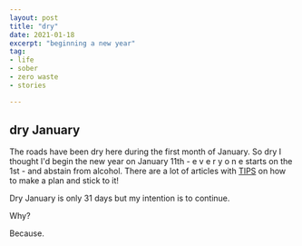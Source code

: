 ```yaml
---
layout: post
title: "dry"
date: 2021-01-18
excerpt: "beginning a new year"
tag:
- life
- sober
- zero waste
- stories

---
```

## dry January

The roads have been dry here during the first month of January. So dry I thought I'd begin the new year on January 11th - e v e r y o n e starts on the 1st - and abstain from alcohol. There are a lot of articles with [TIPS](https://www.healthline.com/health-news/tips-to-make-your-dry-january-successful) on how to make a plan and stick to it! 

Dry January is only 31 days but my intention is to continue. 

Why?

Because.

